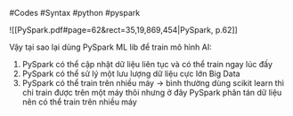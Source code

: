 #Codes #Syntax #python #pyspark 

![[PySpark.pdf#page=62&rect=35,19,869,454|PySpark, p.62]]

Vậy tại sao lại dùng PySpark ML lib để train mô hình AI:
1. PySpark có thể cập nhật dữ liệu liên tục và có thể train ngay lúc đấy
2. PySpark có thể sử lý một lưu lượng dữ liệu cực lớn Big Data
3. PySpark có thể train trên nhiều máy -> bình thường dùng scikit learn thì chỉ train được trên một máy thôi nhưng ở đây PySpark phân tán dữ liệu nên có thể train trên nhiều máy

